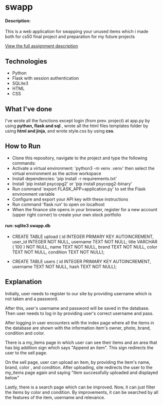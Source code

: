 # swapp
#### Description:

This is a web application for swapping your unused items which i made both for cs50 final project and preparation for my future projects

[View the full assignment description](https://cs50.harvard.edu/x/2023/project/)

## Technologies
* Python
* Flask with session authentication
* SQLite3
* HTML
* CSS


## What I've done

I've wrote all the functions except login (from prev. project) at app.py by using **python, flask and sql** , wrote all the html files templates folder by using **html and jinja**, and wrote style.css by using **css**.

## How to Run
* Clone this repository, navigate to the project and type the following commands:
* Activate a virtual environment: 'python3 -m venv .venv' then select the virtual environment as the active workspace
* Install dependencies: 'pip install -r requirements.txt'
* Install 'pip install psycopg2' or 'pip install psycopg2-binary'
* Run command 'export FLASK_APP=application.py' to set the Flask environment variable
* Configure and export your API key with these instructions
* Run command 'flask run' to open on localhost
* When the finance site opens in your browser, register for a new account (upper right corner) to create your own stock portfolio

#### run: sqlite3 swapp.db 
* CREATE TABLE upload (
 	id INTEGER PRIMARY KEY AUTOINCREMENT,
 	user_id INTEGER NOT NULL,
    username TEXT NOT NULL;
 	title VARCHAR ( 100 ) NOT NULL,
 	name TEXT NOT NULL,
 	brand TEXT NOT NULL,
 	color TEXT NOT NULL,
 	condition TEXT NOT NULL);

* CREATE TABLE users (
 	id INTEGER PRIMARY KEY AUTOINCREMENT,
 	username TEXT NOT NULL,
 	hash TEXT NOT NULL);

## Explanation
Initially, user needs to register to our site by providing username which is not taken and a password. 

After this, user's username and password will be saved in the database. Then user needs to log in by providing user's correct username and pass.

After logging in user encounters with the index page where all the items in the database are shown with the information item's owner, photo, brand, condition and color.

There is a my_items page in which user can see their items and an area that has big addition sign which says "Append an item". This sign redirects the user to the sell page.

On the sell page, user can upload an item, by providing the item's name, brand, color , and condition. After uploading, site redirects the user to the my_items page again and saying "Item successfully uploaded and displayed below"

Lastly, there is a search page which can be improved. Now, it can just filter the items by color and condition. By improvements, it can be searched by all the features of the item, username and relevance.

